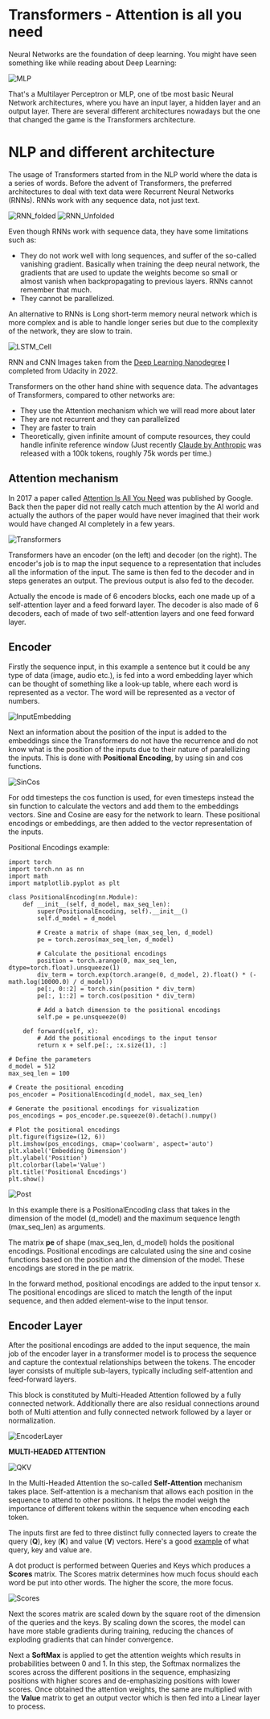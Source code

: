 # Transformers - Attention is all you need 

Neural Networks are the foundation of deep learning. You might have seen something like while reading about Deep Learning:

![MLP](/images/Transformers/MLP.PNG)

That's a Multilayer Perceptron or MLP, one of tbe most basic Neural Network architectures, where you have an input layer, a hidden layer and an output layer. 
There are several different architectures nowadays but the one that changed the game is the Transformers architecture.

# NLP and different architecture

The usage of Transformers started from in the NLP world where the data is a series of words.
Before the advent of Transformers, the preferred architectures to deal with text data were Recurrent Neural Networks (RNNs). RNNs work with any sequence data, not just text. 

![RNN_folded](/images/Transformers/RNN_Folded.PNG) ![RNN_Unfolded](/images/Transformers/Unfolded.PNG)

Even though RNNs work with sequence data, they have some limitations such as:
 - They do not work well with long sequences, and suffer of the so-called vanishing gradient. Basically when training the deep neural network, the gradients that are used to update the weights become so small or almost vanish when backpropagating to previous layers. RNNs cannot remember that much.
 - They cannot be parallelized.

An alternative to RNNs is Long short-term memory neural network which is more complex and is able to handle longer series but due to the complexity of the network, they are slow to train. 

![LSTM_Cell](/images/Transformers/LSTM_Cell.PNG)

RNN and CNN Images taken from the [Deep Learning Nanodegree](https://graduation.udacity.com/confirm/AAGWGLGC) I completed from Udacity in 2022.

Transformers on the other hand shine with sequence data. The advantages of Transformers, compared to other networks are:

- They use the Attention mechanism which we will read more about later
- They are not recurrent and they can parallelized
- They are faster to train
- Theoretically, given infinite amount of compute resources, they could handle infinite reference window (Just recently [Claude by Anthropic](https://www.anthropic.com/index/100k-context-windows) was released with a 100k tokens, roughly 75k words per time.)

## Attention mechanism

In 2017 a paper called [Attention Is All You Need](https://arxiv.org/pdf/1706.03762.pdf) was published by Google. Back then the paper did not really catch much attention by the AI world and actually the authors of the paper would have never imagined that their work would have changed AI completely in a few years.

![Transformers](/images/Transformers/Transformers.PNG)

Transformers have an encoder (on the left) and decoder (on the right). The encoder's job is to map the input sequence to a representation that includes all the information of the input. The same is then fed to the decoder and in steps generates an output. The previous output is also fed to the decoder. 

Actually the encode is made of 6 encoders blocks, each one made up of a self-attention layer and a feed forward layer. The decoder is also made of 6 decoders, each of made of two self-attention layers and one feed forward layer.

## Encoder

Firstly the sequence input, in this example a sentence but it could be any type of data (image, audio etc.), is fed into a word embedding layer which can be thought of something like a look-up table, where each word is represented as a vector. The word will be represented as a vector of numbers. 

![InputEmbedding](/images/Transformers/InputEmbedding.PNG)

Next an information about the position of the input is added to the embeddings since the Transformers do not have the recurrence and do not know what is the position of the inputs due to their nature of paralellizing the inputs. This is done with **Positional Encoding**, by using sin and cos functions.

![SinCos](/images/Transformers/Positional_Encoding.PNG)

For odd timesteps the cos function is used, for even timesteps instead the sin function to calculate the vectors and add them to the embeddings vectors. Sine and Cosine are easy for the network to learn. These positional encodings or embeddings, are then added to the vector representation of the inputs. 

Positional Encodings example:

```
import torch
import torch.nn as nn
import math
import matplotlib.pyplot as plt

class PositionalEncoding(nn.Module):
    def __init__(self, d_model, max_seq_len):
        super(PositionalEncoding, self).__init__()
        self.d_model = d_model
        
        # Create a matrix of shape (max_seq_len, d_model)
        pe = torch.zeros(max_seq_len, d_model)
        
        # Calculate the positional encodings
        position = torch.arange(0, max_seq_len, dtype=torch.float).unsqueeze(1)
        div_term = torch.exp(torch.arange(0, d_model, 2).float() * (-math.log(10000.0) / d_model))
        pe[:, 0::2] = torch.sin(position * div_term)
        pe[:, 1::2] = torch.cos(position * div_term)
        
        # Add a batch dimension to the positional encodings
        self.pe = pe.unsqueeze(0)
        
    def forward(self, x):
        # Add the positional encodings to the input tensor
        return x + self.pe[:, :x.size(1), :]

# Define the parameters
d_model = 512
max_seq_len = 100

# Create the positional encoding
pos_encoder = PositionalEncoding(d_model, max_seq_len)

# Generate the positional encodings for visualization
pos_encodings = pos_encoder.pe.squeeze(0).detach().numpy()

# Plot the positional encodings
plt.figure(figsize=(12, 6))
plt.imshow(pos_encodings, cmap='coolwarm', aspect='auto')
plt.xlabel('Embedding Dimension')
plt.ylabel('Position')
plt.colorbar(label='Value')
plt.title('Positional Encodings')
plt.show()
```
![Post](/images/Transformers/Pos_Encoding_Graph.png)

In this example there is a PositionalEncoding class that takes in the dimension of the model (d_model) and the maximum sequence length (max_seq_len) as arguments.

The matrix **pe** of shape (max_seq_len, d_model) holds the positional encodings. Positional encodings are calculated using the sine and cosine functions based on the position and the dimension of the model. These encodings are stored in the pe matrix.

In the forward method, positional encodings are added to the input tensor x. The positional encodings are sliced to match the length of the input sequence, and then added element-wise to the input tensor.

## Encoder Layer

After the positional encodings are added to the input sequence, the main job of the encoder layer in a transformer model is to process the sequence and capture the contextual relationships between the tokens. The encoder layer consists of multiple sub-layers, typically including self-attention and feed-forward layers.

This block is constituted by Multi-Headed Attention followed by a fully connected network. Additionally there are also residual connections around both of Multi attention and fully connected network followed by a layer or normalization.

![EncoderLayer](/images/Transformers/EncoderLayer.PNG)

**MULTI-HEADED ATTENTION**

![QKV](/images/Transformers/QKV.png)

In the Multi-Headed Attention the so-called **Self-Attention** mechanism takes place.  Self-attention is a mechanism that allows each position in the sequence to attend to other positions. It helps the model weigh the importance of different tokens within the sequence when encoding each token. 

The inputs first are fed to three distinct fully connected layers to create the query (**Q**), key (**K**) and value (**V**) vectors. Here's a good [example](https://stats.stackexchange.com/questions/421935/what-exactly-are-keys-queries-and-values-in-attention-mechanisms) of what query, key and value are.

A dot product is performed between Queries and Keys which produces a **Scores** matrix. The Scores matrix determines how much focus should each word be put into other words. The higher the score, the more focus.

![Scores](/images/Transformers/QK_Scores.png)

Next the scores matrix are scaled down by the square root of the dimension of the queries and the keys. By scaling down the scores, the model can have more stable gradients during training, reducing the chances of exploding gradients that can hinder convergence.

Next a **SoftMax** is applied to get the attention weights which results in probabilities between 0 and 1. In this step, the Softmax normalizes the scores across the different positions in the sequence, emphasizing positions with higher scores and de-emphasizing positions with lower scores.
Once obtained the attention weights, the same are multiplied with the **Value** matrix to get an output vector which is then fed into a Linear layer to process. 






